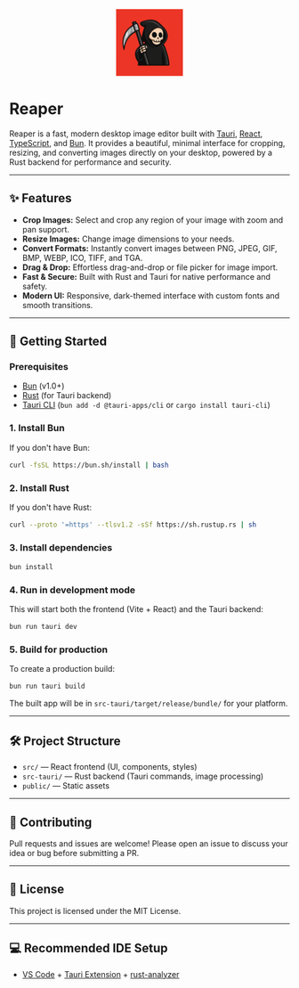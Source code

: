 <div align="center">
  <img src="src-tauri/icons/icon.png" alt="Reaper Icon" width="120" height="120" />
</div>

# Reaper

Reaper is a fast, modern desktop image editor built with [Tauri](https://tauri.app/), [React](https://react.dev/),
[TypeScript](https://www.typescriptlang.org/), and [Bun](https://bun.sh/). It provides a beautiful, minimal interface
for cropping, resizing, and converting images directly on your desktop, powered by a Rust backend for performance and
security.

---

## ✨ Features

- **Crop Images:** Select and crop any region of your image with zoom and pan support.
- **Resize Images:** Change image dimensions to your needs.
- **Convert Formats:** Instantly convert images between PNG, JPEG, GIF, BMP, WEBP, ICO, TIFF, and TGA.
- **Drag & Drop:** Effortless drag-and-drop or file picker for image import.
- **Fast & Secure:** Built with Rust and Tauri for native performance and safety.
- **Modern UI:** Responsive, dark-themed interface with custom fonts and smooth transitions.

---

## 🚀 Getting Started

### Prerequisites

- [Bun](https://bun.sh/) (v1.0+)
- [Rust](https://www.rust-lang.org/tools/install) (for Tauri backend)
- [Tauri CLI](https://tauri.app/v2/guides/getting-started/prerequisites/) (`bun add -d @tauri-apps/cli` or
  `cargo install tauri-cli`)

### 1. Install Bun

If you don't have Bun:

```sh
curl -fsSL https://bun.sh/install | bash
```

### 2. Install Rust

If you don't have Rust:

```sh
curl --proto '=https' --tlsv1.2 -sSf https://sh.rustup.rs | sh
```

### 3. Install dependencies

```sh
bun install
```

### 4. Run in development mode

This will start both the frontend (Vite + React) and the Tauri backend:

```sh
bun run tauri dev
```

### 5. Build for production

To create a production build:

```sh
bun run tauri build
```

The built app will be in `src-tauri/target/release/bundle/` for your platform.

---

## 🛠️ Project Structure

- `src/` — React frontend (UI, components, styles)
- `src-tauri/` — Rust backend (Tauri commands, image processing)
- `public/` — Static assets

---

## 🤝 Contributing

Pull requests and issues are welcome! Please open an issue to discuss your idea or bug before submitting a PR.

---

## 📄 License

This project is licensed under the MIT License.

---

## 💻 Recommended IDE Setup

- [VS Code](https://code.visualstudio.com/) +
  [Tauri Extension](https://marketplace.visualstudio.com/items?itemName=tauri-apps.tauri-vscode) +
  [rust-analyzer](https://marketplace.visualstudio.com/items?itemName=rust-lang.rust-analyzer)
